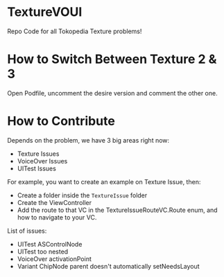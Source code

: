 # TextureVOUI
Repo Code for all Tokopedia Texture problems!

# How to Switch Between Texture 2 & 3
Open Podfile, uncomment the desire version and comment the other one.

# How to Contribute
Depends on the problem, we have 3 big areas right now:
- Texture Issues
- VoiceOver Issues
- UITest Issues

For example, you want to create an example on Texture Issue, then:
- Create a folder inside the `TextureIssue` folder
- Create the ViewController
- Add the route to that VC in the TextureIssueRouteVC.Route enum, and how to navigate to your VC.


List of issues:
- UITest ASControlNode
- UITest too nested
- VoiceOver activationPoint
- Variant ChipNode parent doesn't automatically setNeedsLayout